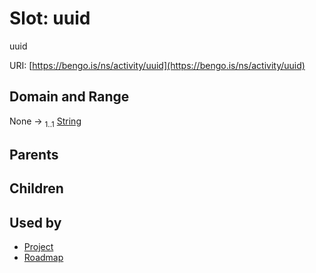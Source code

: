 
# Slot: uuid


uuid

URI: [https://bengo.is/ns/activity/uuid](https://bengo.is/ns/activity/uuid)


## Domain and Range

None &#8594;  <sub>1..1</sub> [String](types/String.md)

## Parents


## Children


## Used by

 * [Project](Project.md)
 * [Roadmap](Roadmap.md)
